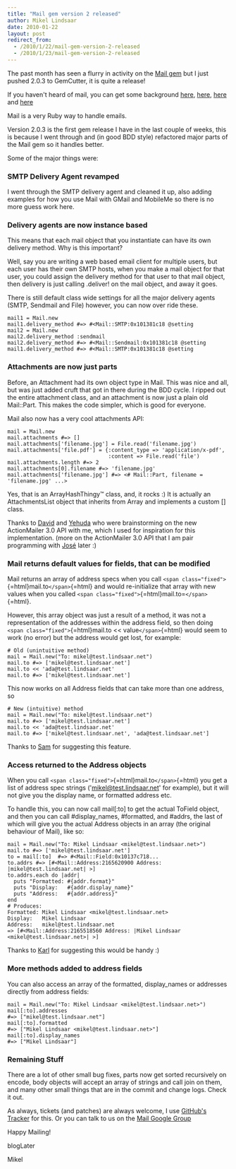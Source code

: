 ```yaml
---
title: "Mail gem version 2 released"
author: Mikel Lindsaar
date: 2010-01-22
layout: post
redirect_from:
  - /2010/1/22/mail-gem-version-2-released
  - /2010/1/23/mail-gem-version-2-released
---
```

The past month has seen a flurry in activity on the [Mail
gem](http://github.com/mikel/mail) but I just pushed 2.0.3 to GemCutter,
it is quite a release!

If you haven't heard of mail, you can get some background
[here](http://lindsaar.net/2009/9/17/mail-tmail-the-future-of-ruby-email-handling),
[here](http://lindsaar.net/2009/9/18/mail-and-bounced-emails),
[here](http://lindsaar.net/2009/10/28/new-mail-gem-released) and
[here](http://lindsaar.net/2009/11/1/mail-gets-some-compliments)

Mail is a very Ruby way to handle emails.

Version 2.0.3 is the first gem release I have in the last couple of
weeks, this is because I went through and (in good BDD style) refactored
major parts of the Mail gem so it handles better.

Some of the major things were:

### SMTP Delivery Agent revamped

I went through the SMTP delivery agent and cleaned it up, also adding
examples for how you use Mail with GMail and MobileMe so there is no
more guess work here.

### Delivery agents are now instance based

This means that each mail object that you instantiate can have its own
delivery method. Why is this important?

Well, say you are writing a web based email client for multiple users,
but each user has their own SMTP hosts, when you make a mail object for
that user, you could assign the delivery method for that user to that
mail object, then delivery is just calling .deliver! on the mail object,
and away it goes.

There is still default class wide settings for all the major delivery
agents (SMTP, Sendmail and File) however, you can now over ride these.

``` fixed
mail1 = Mail.new
mail1.delivery_method #=> #<Mail::SMTP:0x101381c18 @setting
mail2 = Mail.new
mail2.delivery_method :sendmail
mail2.delivery_method #=> #<Mail::Sendmail:0x101381c18 @setting
mail1.delivery_method #=> #<Mail::SMTP:0x101381c18 @setting
```

### Attachments are now just parts

Before, an Attachment had its own object type in Mail. This was nice and
all, but was just added cruft that got in there during the BDD cycle. I
ripped out the entire attachment class, and an attachment is now just a
plain old Mail::Part. This makes the code simpler, which is good for
everyone.

Mail also now has a very cool attachments API:

``` fixed
mail = Mail.new
mail.attachments #=> []
mail.attachments['filename.jpg'] = File.read('filename.jpg')
mail.attachments['file.pdf'] = {:content_type => 'application/x-pdf',
                                :content => File.read('file')
mail.attachments.length #=> 2
mail.attachments[0].filename #=> 'filename.jpg'
mail.attachments['filename.jpg'] #=> <# Mail::Part, filename = 'filename.jpg' ...>
```

Yes, that is an ArrayHashThingy™ class, and, it rocks :) It is actually
an AttachmentsList object that inherits from Array and implements a
custom \[\] class.

Thanks to [David](http://www.loudthinking.com/) and
[Yehuda](http://yehudakatz.com/) who were brainstorming on the new
ActionMailer 3.0 API with me, which I used for inspiration for this
implementation. (more on the ActionMailer 3.0 API that I am pair
programming with [José](http://blog.plataformatec.com.br/) later :)

### Mail returns default values for fields, that can be modified

Mail returns an array of address specs when you call
`<span class="fixed">`{=html}mail.to`</span>`{=html} and would
re-initialize that array with new values when you called
`<span class="fixed">`{=html}mail.to=`</span>`{=html}.

However, this array object was just a result of a method, it was not a
representation of the addresses within the address field, so then doing
`<span class="fixed">`{=html}mail.to \<\< value`</span>`{=html} would
seem to work (no error) but the address would get lost, for example:

``` fixed
# Old (unintuitive method)
mail = Mail.new("To: mikel@test.lindsaar.net")
mail.to #=> ['mikel@test.lindsaar.net']
mail.to << 'ada@test.lindsaar.net'
mail.to #=> ['mikel@test.lindsaar.net']
```

This now works on all Address fields that can take more than one
address, so

``` fixed
# New (intuitive) method
mail = Mail.new("To: mikel@test.lindsaar.net")
mail.to #=> ['mikel@test.lindsaar.net']
mail.to << 'ada@test.lindsaar.net'
mail.to #=> ['mikel@test.lindsaar.net', 'ada@test.lindsaar.net']
```

Thanks to [Sam](http://intertwingly.net/blog/) for suggesting this
feature.

### Access returned to the Address objects

When you call `<span class="fixed">`{=html}mail.to`</span>`{=html} you
get a list of address spec strings ('mikel@test.lindsaar.net' for
example), but it will not give you the display name, or formatted
address etc.

To handle this, you can now call mail\[:to\] to get the actual ToField
object, and then you can call #display_names, #formatted, and #addrs,
the last of which will give you the actual Address objects in an array
(the original behaviour of Mail), like so:

``` fixed
mail = Mail.new("To: Mikel Lindsaar <mikel@test.lindsaar.net>")
mail.to #=> ['mikel@test.lindsaar.net']
to = mail[:to]  #=> #<Mail::Field:0x10137c718...
to.addrs #=> [#<Mail::Address:2165620900 Address: |mikel@test.lindsaar.net| >]
to.addrs.each do |addr|
  puts "Formatted: #{addr.format}"
  puts "Display:   #{addr.display_name}"
  puts "Address:   #{addr.address}"
end
# Produces:
Formatted: Mikel Lindsaar <mikel@test.lindsaar.net>
Display:   Mikel Lindsaar
Address:   mikel@test.lindsaar.net
=> [#<Mail::Address:2165518560 Address: |Mikel Lindsaar <mikel@test.lindsaar.net>| >]
```

Thanks to [Karl](http://github.com/kbaum) for suggesting this would be
handy :)

### More methods added to address fields

You can also access an array of the formatted, display_names or
addresses directly from address fields:

``` fixed
mail = Mail.new("To: Mikel Lindsaar <mikel@test.lindsaar.net>")
mail[:to].addresses   
#=> ["mikel@test.lindsaar.net"]
mail[:to].formatted
#=> ["Mikel Lindsaar <mikel@test.lindsaar.net>"]
mail[:to].display_names
#=> ["Mikel Lindsaar"]
```

### Remaining Stuff

There are a lot of other small bug fixes, parts now get sorted
recursively on encode, body objects will accept an array of strings and
call join on them, and many other small things that are in the commit
and change logs. Check it out.

As always, tickets (and patches) are always welcome, I use [GitHub's
Tracker](http://github.com/mikel/mail/issues) for this. Or you can talk
to us on the [Mail Google
Group](http://groups.google.com/group/mail-ruby)

Happy Mailing!

blogLater

Mikel


